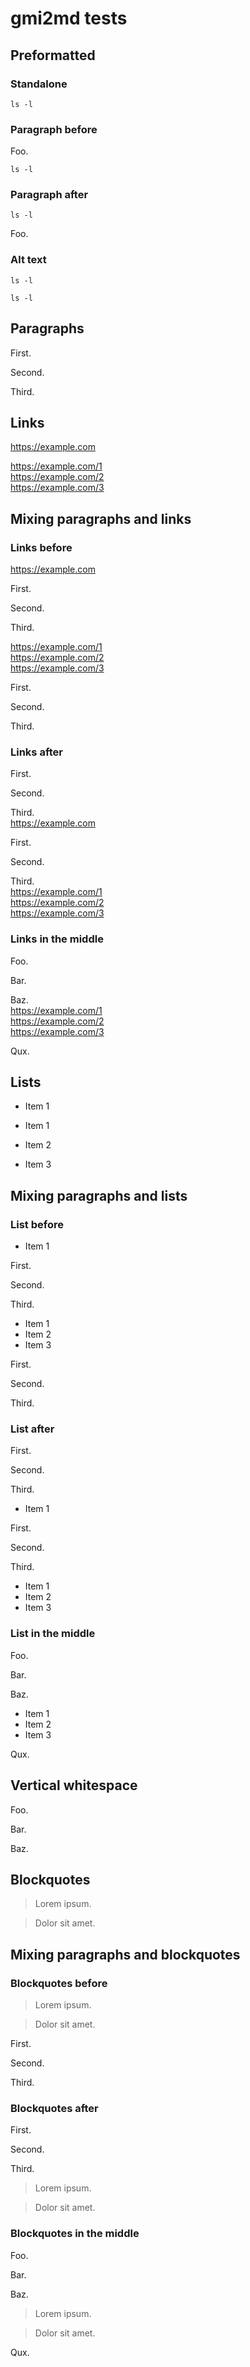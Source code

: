 # gmi2md tests

## Preformatted

### Standalone

```
ls -l
```

### Paragraph before

Foo.

```
ls -l
```

### Paragraph after

```
ls -l
```

Foo.

### Alt text

```foo
ls -l
```

``` bar
ls -l
```

## Paragraphs

First.

Second.

Third.

## Links

<https://example.com>

<https://example.com/1>
<br><https://example.com/2>
<br><https://example.com/3>

## Mixing paragraphs and links

### Links before

<https://example.com>

First.

Second.

Third.

<https://example.com/1>
<br><https://example.com/2>
<br><https://example.com/3>

First.

Second.

Third.

### Links after

First.

Second.

Third.
<br><https://example.com>

First.

Second.

Third.
<br><https://example.com/1>
<br><https://example.com/2>
<br><https://example.com/3>

### Links in the middle

Foo.

Bar.

Baz.
<br><https://example.com/1>
<br><https://example.com/2>
<br><https://example.com/3>

Qux.

## Lists

* Item 1

* Item 1
* Item 2
* Item 3

## Mixing paragraphs and lists

### List before

* Item 1

First.

Second.

Third.

* Item 1
* Item 2
* Item 3

First.

Second.

Third.

### List after

First.

Second.

Third.

* Item 1

First.

Second.

Third.

* Item 1
* Item 2
* Item 3

### List in the middle

Foo.

Bar.

Baz.

* Item 1
* Item 2
* Item 3

Qux.

## Vertical whitespace

Foo.




Bar.

Baz.

## Blockquotes

> Lorem ipsum.

> Dolor sit amet.

## Mixing paragraphs and blockquotes

### Blockquotes before

> Lorem ipsum.

> Dolor sit amet.

First.

Second.

Third.

### Blockquotes after

First.

Second.

Third.

> Lorem ipsum.

> Dolor sit amet.

### Blockquotes in the middle

Foo.

Bar.

Baz.

> Lorem ipsum.

> Dolor sit amet.

Qux.
